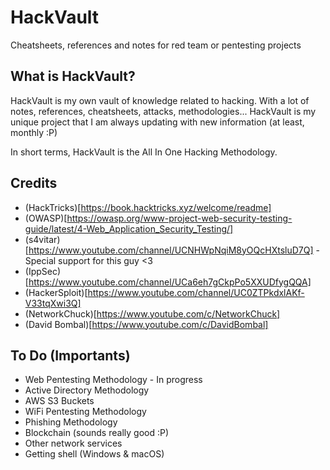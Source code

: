 # HackVault
Cheatsheets, references and notes for red team or pentesting projects

## What is HackVault?
HackVault is my own vault of knowledge related to hacking. With a lot of notes, references, cheatsheets, attacks, methodologies... HackVault is my unique project that I am always updating with new information (at least, monthly :P)

In short terms, HackVault is the All In One Hacking Methodology.

## Credits
- (HackTricks)[https://book.hacktricks.xyz/welcome/readme]
- (OWASP)[https://owasp.org/www-project-web-security-testing-guide/latest/4-Web_Application_Security_Testing/]
- (s4vitar)[https://www.youtube.com/channel/UCNHWpNqiM8yOQcHXtsluD7Q] - Special support for this guy <3
- (IppSec)[https://www.youtube.com/channel/UCa6eh7gCkpPo5XXUDfygQQA]
- (HackerSploit)[https://www.youtube.com/channel/UC0ZTPkdxlAKf-V33tqXwi3Q]
- (NetworkChuck)[https://www.youtube.com/c/NetworkChuck]
- (David Bombal)[https://www.youtube.com/c/DavidBombal]

## To Do (Importants)
- Web Pentesting Methodology - In progress
- Active Directory Methodology
- AWS S3 Buckets
- WiFi Pentesting Methodology
- Phishing Methodology
- Blockchain (sounds really good :P)
- Other network services
- Getting shell (Windows & macOS)
